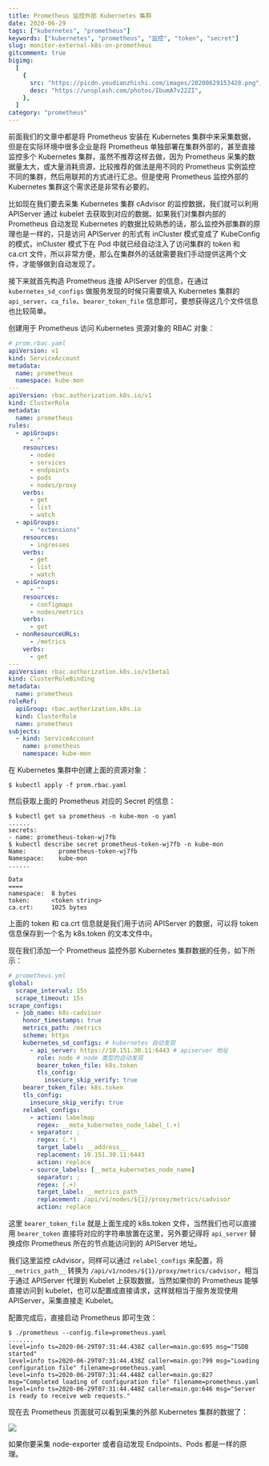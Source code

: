 ```yaml
---
title: Prometheus 监控外部 Kubernetes 集群
date: 2020-06-29
tags: ["kubernetes", "prometheus"]
keywords: ["kubernetes", "prometheus", "监控", "token", "secret"]
slug: monitor-external-k8s-on-prometheus
gitcomment: true
bigimg:
  [
    {
      src: "https://picdn.youdianzhishi.com/images/20200629153428.png",
      desc: "https://unsplash.com/photos/IbumA7v22ZI",
    },
  ]
category: "prometheus"
---
```


前面我们的文章中都是将 Prometheus 安装在 Kubernetes 集群中来采集数据，但是在实际环境中很多企业是将 Prometheus 单独部署在集群外部的，甚至直接监控多个 Kubernetes 集群，虽然不推荐这样去做，因为 Prometheus 采集的数据量太大，或大量消耗资源，比较推荐的做法是用不同的 Prometheus 实例监控不同的集群，然后用联邦的方式进行汇总。但是使用 Prometheus 监控外部的 Kubernetes 集群这个需求还是非常有必要的。

<!--more-->

比如现在我们要去采集 Kubernetes 集群 cAdvisor 的监控数据，我们就可以利用 APIServer 通过 kubelet 去获取到对应的数据。如果我们对集群内部的 Prometheus 自动发现 Kubernetes 的数据比较熟悉的话，那么监控外部集群的原理也是一样的，只是访问 APIServer 的形式有 inCluster 模式变成了 KubeConfig 的模式，inCluster 模式下在 Pod 中就已经自动注入了访问集群的 token 和 ca.crt 文件，所以非常方便，那么在集群外的话就需要我们手动提供这两个文件，才能够做到自动发现了。

接下来就首先构造 Prometheus 连接 APIServer 的信息，在通过 `kubernetes_sd_configs` 做服务发现的时候只需要填入 Kubernetes 集群的 `api_server`、`ca_file`、`bearer_token_file` 信息即可，要想获得这几个文件信息也比较简单。

创建用于 Prometheus 访问 Kubernetes 资源对象的 RBAC 对象：

```yaml
# prom.rbac.yaml
apiVersion: v1
kind: ServiceAccount
metadata:
  name: prometheus
  namespace: kube-mon
---
apiVersion: rbac.authorization.k8s.io/v1
kind: ClusterRole
metadata:
  name: prometheus
rules:
  - apiGroups:
      - ""
    resources:
      - nodes
      - services
      - endpoints
      - pods
      - nodes/proxy
    verbs:
      - get
      - list
      - watch
  - apiGroups:
      - "extensions"
    resources:
      - ingresses
    verbs:
      - get
      - list
      - watch
  - apiGroups:
      - ""
    resources:
      - configmaps
      - nodes/metrics
    verbs:
      - get
  - nonResourceURLs:
      - /metrics
    verbs:
      - get
---
apiVersion: rbac.authorization.k8s.io/v1beta1
kind: ClusterRoleBinding
metadata:
  name: prometheus
roleRef:
  apiGroup: rbac.authorization.k8s.io
  kind: ClusterRole
  name: prometheus
subjects:
  - kind: ServiceAccount
    name: prometheus
    namespace: kube-mon
```

在 Kubernetes 集群中创建上面的资源对象：

```shell
$ kubectl apply -f prom.rbac.yaml
```

然后获取上面的 Prometheus 对应的 Secret 的信息：

```shell
$ kubectl get sa prometheus -n kube-mon -o yaml
......
secrets:
- name: prometheus-token-wj7fb
$ kubectl describe secret prometheus-token-wj7fb -n kube-mon
Name:         prometheus-token-wj7fb
Namespace:    kube-mon
......

Data
====
namespace:  8 bytes
token:      <token string>
ca.crt:     1025 bytes
```

上面的 token 和 ca.crt 信息就是我们用于访问 APIServer 的数据，可以将 token 信息保存到一个名为 k8s.token 的文本文件中。

现在我们添加一个 Prometheus 监控外部 Kubernetes 集群数据的任务，如下所示：

```yaml
# prometheus.yml
global:
  scrape_interval: 15s
  scrape_timeout: 15s
scrape_configs:
  - job_name: k8s-cadvisor
    honor_timestamps: true
    metrics_path: /metrics
    scheme: https
    kubernetes_sd_configs: # kubernetes 自动发现
      - api_server: https://10.151.30.11:6443 # apiserver 地址
        role: node # node 类型的自动发现
        bearer_token_file: k8s.token
        tls_config:
          insecure_skip_verify: true
    bearer_token_file: k8s.token
    tls_config:
      insecure_skip_verify: true
    relabel_configs:
      - action: labelmap
        regex: __meta_kubernetes_node_label_(.+)
      - separator: ;
        regex: (.*)
        target_label: __address__
        replacement: 10.151.30.11:6443
        action: replace
      - source_labels: [__meta_kubernetes_node_name]
        separator: ;
        regex: (.+)
        target_label: __metrics_path__
        replacement: /api/v1/nodes/${1}/proxy/metrics/cadvisor
        action: replace
```

这里 `bearer_token_file` 就是上面生成的 k8s.token 文件，当然我们也可以直接用 `bearer_token` 直接将对应的字符串放置在这里，另外要记得将 `api_server` 替换成你 Prometheus 所在的节点能访问到的 APIServer 地址。

我们这里监控 cAdvisor，同样可以通过 `relabel_configs` 来配置，将 `__metrics_path__` 转换为 `/api/v1/nodes/${1}/proxy/metrics/cadvisor`，相当于通过 APIServer 代理到 Kubelet 上获取数据，当然如果你的 Prometheus 能够直接访问到 kubelet，也可以配置成直接请求，这样就相当于服务发现使用 APIServer，采集直接走 Kubelet。

配置完成后，直接启动 Prometheus 即可生效：

```shell
$ ./prometheus --config.file=prometheus.yaml
.......
level=info ts=2020-06-29T07:31:44.438Z caller=main.go:695 msg="TSDB started"
level=info ts=2020-06-29T07:31:44.438Z caller=main.go:799 msg="Loading configuration file" filename=prometheus.yaml
level=info ts=2020-06-29T07:31:44.448Z caller=main.go:827 msg="Completed loading of configuration file" filename=prometheus.yaml
level=info ts=2020-06-29T07:31:44.448Z caller=main.go:646 msg="Server is ready to receive web requests."
```

现在去 Prometheus 页面就可以看到采集的外部 Kubernetes 集群的数据了：

![](https://picdn.youdianzhishi.com/images/20200629153253.png)

如果你要采集 node-exporter 或者自动发现 Endpoints、Pods 都是一样的原理。

<!--adsense-self-->
